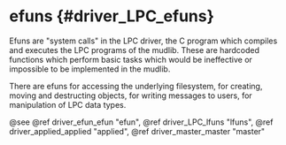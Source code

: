efuns {#driver_LPC_efuns}
=========================
Efuns are "system calls" in the LPC driver, the C program which compiles and executes the LPC programs of the mudlib. These are hardcoded functions which perform basic tasks which would be ineffective or impossible to be implemented in the mudlib.

There are efuns for accessing the underlying filesystem, for creating, moving and destructing objects, for writing messages to users, for manipulation of LPC data types.

@see @ref driver_efun_efun "efun", @ref driver_LPC_lfuns "lfuns", @ref driver_applied_applied "applied", @ref driver_master_master "master"
